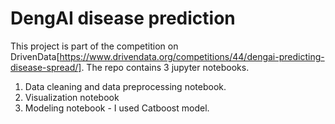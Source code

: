 # DengAI disease prediction
This project is part of the competition on DrivenData[https://www.drivendata.org/competitions/44/dengai-predicting-disease-spread/]. The repo contains 3 jupyter notebooks.
1. Data cleaning and data preprocessing notebook.
2. Visualization notebook
3. Modeling notebook - I used Catboost model.
